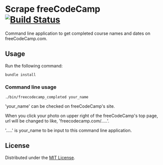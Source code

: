 # Scrape freeCodeCamp　[![Build Status](https://travis-ci.org/stozuka/freeCodeCamp-scraper.svg?branch=master)](https://travis-ci.org/stozuka/freeCodeCamp-scraper)
Command line application to get completed course names and dates on freeCodeCamp.com.

## Usage
Run the following command:

```
bundle install
```

### Command line usage

```
./bin/freecodecamp_completed your_name
```

'your_name' can be checked on freeCodeCamp's site.

When you click your photo on upper right of the freeCodeCamp's top page, url will be changed to like, 'freecodecamp.com/.....'.

'.....' is your_name to be input to this command line application.

## License
Distributed under the [MIT License](LICENSE).
